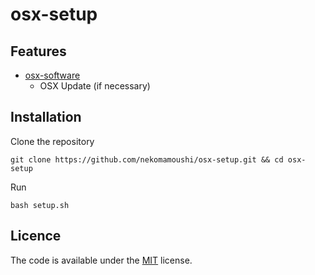 # osx-setup

## Features

* [osx-software](scripts/osx-software.sh)
    * OSX Update (if necessary)


## Installation

Clone the repository

```
git clone https://github.com/nekomamoushi/osx-setup.git && cd osx-setup
```

Run

```
bash setup.sh
```

## Licence

The code is available under the [MIT](LICENSE) license.
